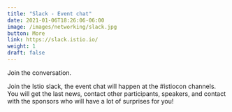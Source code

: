 ```yaml
---
title: "Slack - Event chat"
date: 2021-01-06T18:26:06-06:00
image: /images/networking/slack.jpg
button: More
link: https://slack.istio.io/
weight: 1
draft: false
---
```


Join the conversation.

Join the Istio slack, the event chat will happen at the #istiocon channels. You will get the last news, contact other participants, speakers, and contact with the sponsors who will have a lot of surprises for you!
